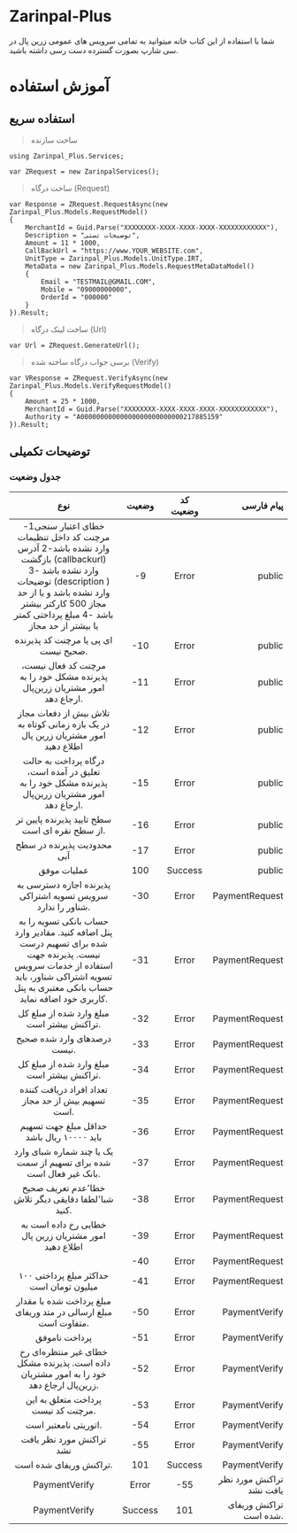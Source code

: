 # Zarinpal-Plus
  شما با استفاده از این کتاب خانه میتوانید به تمامی سرویس های عمومی زرین پال در سی شارپ بصورت گسترده دست رسی داشته باشید.

# آموزش استفاده

## استفاده سریع

  > ساخت سازنده

```
using Zarinpal_Plus.Services;

var ZRequest = new ZarinpalServices();
```
  > ساخت درگاه (Request)
```
var Response = ZRequest.RequestAsync(new Zarinpal_Plus.Models.RequestModel()
{
    MerchantId = Guid.Parse("XXXXXXXX-XXXX-XXXX-XXXX-XXXXXXXXXXXX"),
    Description = "توضیحات تستی",
    Amount = 11 * 1000,
    CallBackUrl = "https://www.YOUR_WEBSITE.com",
    UnitType = Zarinpal_Plus.Models.UnitType.IRT,
    MetaData = new Zarinpal_Plus.Models.RequestMetaDataModel()
    {
        Email = "TESTMAIL@GMAIL.COM",
        Mobile = "09000000000",
        OrderId = "000000"
    }
}).Result;
```
  > ساخت لینک درگاه (Url)
```
var Url = ZRequest.GenerateUrl();
```
  > برسی جواب درگاه ساخته شده (Verify)
```
var VResponse = ZRequest.VerifyAsync(new Zarinpal_Plus.Models.VerifyRequestModel()
{
    Amount = 25 * 1000,
    MerchantId = Guid.Parse("XXXXXXXX-XXXX-XXXX-XXXX-XXXXXXXXXXXX"),
    Authority = "A00000000000000000000000000217885159"
}).Result;
```

## توضیحات تکمیلی

  ### جدول وضعیت

| نوع | وضعیت | کد وضعیت | پیام فارسی |
| :---: | :---: | :---: | ---: |
| خطای اعتبار سنجی1- مرچنت کد داخل تنظیمات وارد نشده باشد-2 آدرس بازگشت (callbackurl) وارد نشده باشد -3 توضیحات (description ) وارد نشده باشد و یا از حد مجاز 500 کارکتر بیشتر باشد -4 مبلغ پرداختی کمتر یا بیشتر از حد مجاز | -9 | Error | public |
| ای پی یا مرچنت كد پذیرنده صحیح نیست. | -10 | Error | public |
| مرچنت کد فعال نیست، پذیرنده مشکل خود را به امور مشتریان زرین‌پال ارجاع دهد. | -11 | Error | public |
| تلاش بیش از دفعات مجاز در یک بازه زمانی کوتاه به امور مشتریان زرین پال اطلاع دهید | -12 | Error | public |
| درگاه پرداخت به حالت تعلیق در آمده است، پذیرنده مشکل خود را به امور مشتریان زرین‌پال ارجاع دهد. | -15 | Error | public |
| سطح تایید پذیرنده پایین تر از سطح نقره ای است. | -16 | Error | public |
| محدودیت پذیرنده در سطح آبی | -17 | Error | public |
| عملیات موفق | 100 | Success | public |
| پذیرنده اجازه دسترسی به سرویس تسویه اشتراکی شناور را ندارد. | -30 | Error | PaymentRequest |
| حساب بانکی تسویه را به پنل اضافه کنید. مقادیر وارد شده برای تسهیم درست نیست. پذیرنده جهت استفاده از خدمات سرویس تسویه اشتراکی شناور، باید حساب بانکی معتبری به پنل کاربری خود اضافه نماید. | -31 | Error | PaymentRequest |
| مبلغ وارد شده از مبلغ کل تراکنش بیشتر است. | -32 | Error | PaymentRequest |
| درصدهای وارد شده صحیح نیست. | -33 | Error | PaymentRequest |
| مبلغ وارد شده از مبلغ کل تراکنش بیشتر است. | -34 | Error | PaymentRequest |
| تعداد افراد دریافت کننده تسهیم بیش از حد مجاز است. | -35 | Error | PaymentRequest |
| حداقل مبلغ جهت تسهیم باید ۱۰۰۰۰ ریال باشد | -36 | Error | PaymentRequest |
| یک یا چند شماره شبای وارد شده برای تسهیم از سمت بانک غیر فعال است. | -37 | Error | PaymentRequest |
| خطا٬عدم تعریف صحیح شبا٬لطفا دقایقی دیگر تلاش کنید. | -38 | Error | PaymentRequest |
| خطایی رخ داده است به امور مشتریان زرین پال اطلاع دهید | -39 | Error | PaymentRequest |
|  | -40 | Error | PaymentRequest |
| حداکثر مبلغ پرداختی ۱۰۰ میلیون تومان است | -41 | Error | PaymentRequest |
| مبلغ پرداخت شده با مقدار مبلغ ارسالی در متد وریفای متفاوت است. | -50 | Error | PaymentVerify |
| پرداخت ناموفق | -51 | Error | PaymentVerify |
| خطای غیر منتظره‌ای رخ داده است. پذیرنده مشکل خود را به امور مشتریان زرین‌پال ارجاع دهد. | -52 | Error | PaymentVerify |
| پرداخت متعلق به این مرچنت کد نیست. | -53 | Error | PaymentVerify |
| اتوریتی نامعتبر است. | -54 | Error | PaymentVerify |
| تراکنش مورد نظر یافت نشد | -55 | Error | PaymentVerify |
| تراکنش وریفای شده است. | 101 | Success | PaymentVerify |
| PaymentVerify | Error | -55 | تراکنش مورد نظر یافت نشد |
| PaymentVerify | Success | 101 | تراکنش وریفای شده است. |


